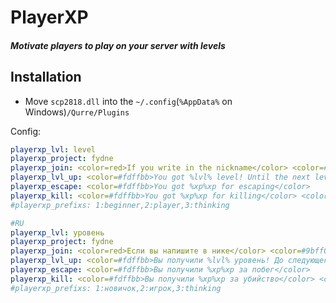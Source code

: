 # PlayerXP
##### Motivate players to play on your server with levels
## Installation
* Move `scp2818.dll` into the `~/.config`(`%AppData%` on Windows)`/Qurre/Plugins`

Config:
```yml
playerxp_lvl: level
playerxp_project: fydne
playerxp_join: <color=red>If you write in the nickname</color> <color=#9bff00>#fydne</color>,\n<color=#fdffbb>then you will get 2 times more experience</color>
playerxp_lvl_up: <color=#fdffbb>You got %lvl% level! Until the next level you are missing %to.xp% xp.</color>
playerxp_escape: <color=#fdffbb>You got %xp%xp for escaping</color>
playerxp_kill: <color=#fdffbb>You got %xp%xp for killing</color> <color=red>%player%</color>
#playerxp_prefixs: 1:beginner,2:player,3:thinking
```
```yaml
#RU
playerxp_lvl: уровень
playerxp_project: fydne
playerxp_join: <color=red>Если вы напишите в нике</color> <color=#9bff00>#fydne</color>,\n<color=#fdffbb>то вы будете получать в 2 раза больше опыта</color>
playerxp_lvl_up: <color=#fdffbb>Вы получили %lvl% уровень! До следующего уровня вам не хватает %to.xp% xp.</color>
playerxp_escape: <color=#fdffbb>Вы получили %xp%xp за побег</color>
playerxp_kill: <color=#fdffbb>Вы получили %xp%xp за убийство</color> <color=red>%player%</color>
#playerxp_prefixs: 1:новичок,2:игрок,3:thinking
```